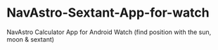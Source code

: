 # NavAstro-Sextant-App-for-watch
NavAstro Calculator App for Android Watch (find position with the sun, moon &amp; sextant)
